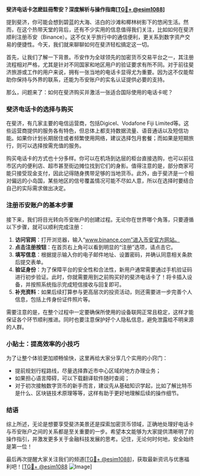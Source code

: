 **斐济电话卡怎麽註冊幣安？深度解析与操作指南[[TG💪+ @esim1088](https://t.me/s/esim1088)]**

提到斐济，你可能会想到碧蓝的大海、洁白的沙滩和椰林树影下的悠闲生活。然而，在这个热带天堂的背后，还有不少实用的信息值得我们关注，比如如何在斐济顺利注册币安（Binance）。这不仅关乎旅行中的通信便利，更关系到数字资产交易的便捷性。今天，我们就来聊聊如何在斐济轻松搞定这一切。

首先，让我们了解一下背景。币安作为全球领先的加密货币交易平台之一，其注册流程相对严格，尤其是针对不同国家和地区用户的验证要求有所不同。对于前往斐济旅游或工作的用户来说，拥有一张当地的电话卡显得尤为重要。因为这不仅能帮助你保持与外界的联系，还能为币安账户的实名认证提供必要的支持。

那么，问题来了：如何在斐济购买并激活一张适合国际使用的电话卡呢？

### 斐济电话卡的选择与购买

在斐济，有几家主要的电信运营商，包括Digicel、Vodafone Fiji Limited等。这些运营商提供的服务各有特色，但总体上都支持数据流量、语音通话以及短信功能。如果你计划长期居住或者频繁使用网络，建议选择包月套餐；而如果是短期旅行，则可以选择按需充值的服务。

购买电话卡的方式也十分多样。你可以在机场到达层的柜台直接选购，也可以前往市区内的便利店、超市甚至街边摊位找到它们的身影。值得注意的是，部分商家可能只接受现金支付，因此记得随身携带足够的当地货币。此外，由于斐济是一个相对偏远的小岛国，某些地区的信号覆盖情况可能不尽如人意，所以在选择时要结合自己的实际需求做出决定。

### 注册币安账户的基本步骤

接下来，我们将目光转向币安账户的创建过程。无论你在世界哪个角落，只要遵循以下步骤，就可以顺利完成注册：

1. **访问官网**：打开浏览器，输入“www.binance.com”进入币安官方网站。
2. **点击注册按钮**：在首页右上角可以看到明显的“注册”选项，请点击它。
3. **填写信息**：根据提示输入你的电子邮件地址、设置密码，并确认同意相关条款后提交表单。
4. **验证身份**：为了保障平台的安全性和合法性，新用户通常需要通过手机验证码进行初步验证。此时，你就需要用到之前购买好的斐济电话卡了！将卡插入设备，并按照系统指示完成短信接收与回复即可。
5. **补充资料**：如果后续打算参与更高层次的投资活动，则还需要进一步完善个人信息，包括上传身份证件照片等。

需要注意的是，在整个过程中一定要确保所使用的设备联网正常且稳定，这样才能保证各个环节顺利推进。同时也要注意保护好个人隐私信息，避免泄露给不明来源的人群。

### 小贴士：提高效率的小技巧

为了让整个体验更加顺畅愉快，这里再给大家分享几个实用的小窍门：
- 提前规划行程路线，尽量选择靠近市中心区域的地方办理业务；
- 如果担心语言障碍，可以下载翻译软件随时查阅；
- 对于初次接触数字货币的新手而言，建议先从基础知识学起，比如了解比特币是什么、区块链技术原理等等，这样有助于更好地理解后续的操作细节。

### 结语

综上所述，无论是想要享受斐济美景还是探索加密货币领域，正确地处理好电话卡与币安账户之间的关系都是至关重要的一步。希望本文能够为大家提供清晰明了的操作指引，并激发更多关于金融科技发展的思考。记住，无论何时何地，安全始终是第一位！

最后再次提醒大家关注我们的频道[[TG💪+ @esim1088](https://t.me/s/esim1088)]，获取最新资讯与优惠福利吧！[[TG💪+ @esim1088](https://t.me/s/esim1088) ![Image](https://i.postimg.cc/4NQfJmqS/Snipaste-2025-05-13-00-14-12.png)]